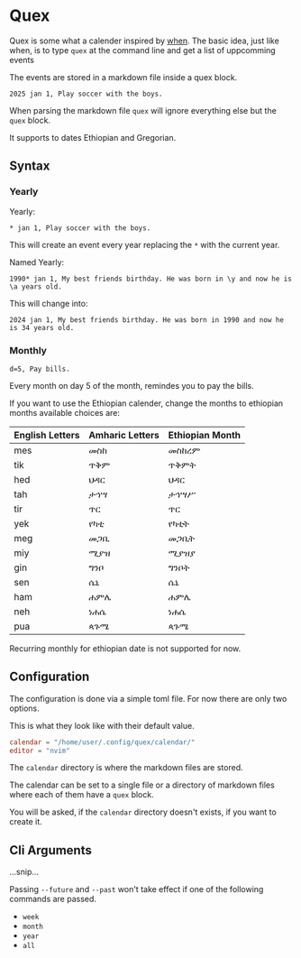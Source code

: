 # Quex

Quex is some what a calender inspired by
[when](http://www.lightandmatter.com/when/when.html). The basic idea, just like
when, is to type `quex` at the command line and get a list of uppcomming events

The events are stored in a markdown file inside a quex block.

```quex
2025 jan 1, Play soccer with the boys.
```

When parsing the markdown file `quex` will ignore everything else but the `quex` block.

It supports to dates Ethiopian and Gregorian.

## Syntax

### Yearly

Yearly:

```quex
* jan 1, Play soccer with the boys.
```

This will create an event every year replacing the `*` with the current year.

Named Yearly:

```quex
1990* jan 1, My best friends birthday. He was born in \y and now he is \a years old.
```

This will change into:

```
2024 jan 1, My best friends birthday. He was born in 1990 and now he is 34 years old.
```

### Monthly

```quex
d=5, Pay bills.
```

Every month on day 5 of the month, remindes you to pay the bills.

If you want to use the Ethiopian calender, change the months to ethiopian
months available choices are:

| English Letters | Amharic Letters | Ethiopian Month |
| --------------- | --------------- | --------------- |
| mes             | መስከ             | መስከረም           |
| tik             | ጥቅም             | ጥቅምት            |  
| hed             | ህዳር             | ህዳር             | 
| tah             | ታኅሣ             | ታኅሣሥ            | 
| tir             | ጥር              | ጥር              | 
| yek             | የካቲ             | የካቲት            | 
| meg             | መጋቢ             | መጋቢት            | 
| miy             | ሚያዝ             | ሚያዝያ            | 
| gin             | ግንቦ             | ግንቦት            | 
| sen             | ሴኒ              | ሴኒ              | 
| ham             | ሐምሌ             | ሐምሌ             | 
| neh             | ነሐሴ             | ነሐሴ             | 
| pua             | ጳጉሜ             | ጳጉሜ             | 

Recurring monthly for ethiopian date is not supported for now.

## Configuration

The configuration is done via a simple toml file. For now there are only two options.

This is what they look like with their default value.

```toml
calendar = "/home/user/.config/quex/calendar/"
editor = "nvim"
```

The `calendar` directory is where the markdown files are stored.

The calendar can be set to a single file or a directory of markdown files where each of them
have a `quex` block.

You will be asked, if the `calendar` directory doesn't exists, if you want to create it.

## Cli Arguments

...snip...

Passing `--future` and `--past` won't take effect if one of the following commands are passed.

- `week`
- `month`
- `year`
- `all`
